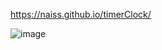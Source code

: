 https://naiss.github.io/timerClock/

![image](https://github.com/naiss/timerClock/assets/32767749/42bcb541-fbdf-4531-9f51-c61d413f55bc)
